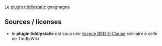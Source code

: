 Le [plugin tiddlystatic](#$:/plugins/sycom/tiddlystatic) gnagnagna

## Sources / licenses
* le **plugin tiddlystatic** est sous une [licence BSD 3-Clause][license] similaire à celle de TiddlyWiki

[license]: https://framagit.org/sycom/TiddlyWiki-Plugins/LICENSE.md
